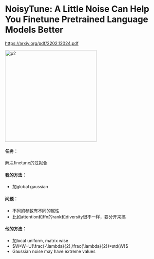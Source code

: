 # NoisyTune: A Little Noise Can Help You Finetune Pretrained Language Models Better

https://arxiv.org/pdf/2202.12024.pdf

<img src="https://p.ipic.vip/gg78zs.png" alt="p2" width="300"/>

#### 任务：

解决finetune的过拟合

#### 我的方法：

* 加global gaussian

#### 问题：

* 不同的参数有不同的属性
* 比如attention和ffn的rank和diversity很不一样，要分开来搞

#### 他的方法：

* 加local uniform, matrix wise
* $W=W+U(\frac{-\lambda}{2},\frac{\lambda}{2})*std(W)$
* Gaussian noise may have extreme values
